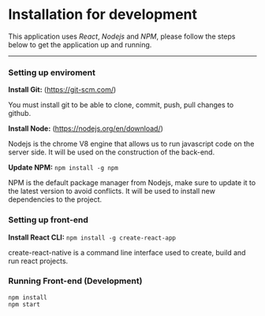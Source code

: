 # Installation for development


This application uses _React_, _Nodejs_ and _NPM_, please follow the steps below to get the application up and running.
___

### Setting up enviroment

**Install Git:** (https://git-scm.com/)

You must install git to be able to clone, commit, push, pull changes to github.


**Install Node:** (https://nodejs.org/en/download/)

Nodejs is the chrome V8 engine that allows us to run javascript code on the server side. It will be used on the construction of the back-end.

**Update NPM:**
`npm install -g npm`

NPM is the default package manager from Nodejs, make sure to update it to the latest version to avoid conflicts. It will be used to install new dependencies to the project.

### Setting up front-end

**Install React CLI:** `npm install -g create-react-app`

create-react-native is a command line interface used to create, build and run react projects.


### Running Front-end (Development)
```
npm install
npm start
```
